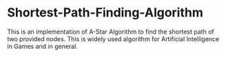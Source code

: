 # Shortest-Path-Finding-Algorithm

This is an implementation of A-Star Algorithm to find the shortest path of two provided nodes. This is widely used algorithm for Artificial Intelligence in Games and in general.
